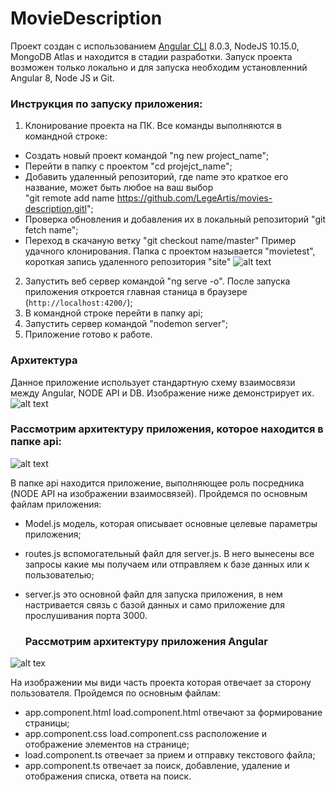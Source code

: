 # MovieDescription
Проект создан с использованием [Angular CLI](https://github.com/angular/angular-cli) 8.0.3, NodeJS 10.15.0, MongoDB Atlas и находится в стадии разработки. Запуск проекта возможен только локально и для запуска необходим установленний Angular 8, Node JS и Git.

### Инструкция по запуску приложения:
1. Клонирование проекта на ПК. Все команды выполняются в командной строке:
  - Создать новый проект командой "ng new project_name";
  - Перейти в папку с проектом "cd projejct_name";
  - Добавить удаленный репозиторий, где name это краткое его название, может быть любое на ваш выбор       
    "git remote add name https://github.com/LegeArtis/movies-description.gitl";
  - Проверка обновления и добавления их в локальный репозиторий "git fetch name";
  - Переход в скачаную ветку "git checkout name/master" Пример удачного клонирования. Папка с проектом называется "movietest", короткая запись удаленного репозитория "site" 
  ![alt text](https://cdn.discordapp.com/attachments/560778836703182858/593688560339779585/unknown.png)
2. Запустить веб сервер командой "ng serve -o". После запуска приложения откроется главная станица в браузере (`http://localhost:4200/`);
3. В командной строке перейти в папку api;
4. Запустить сервер командой "nodemon server";
5. Приложение готово к работе.

### Архитектура
  Данное приложение использует стандартную схему взаимосвязи между Angular, NODE API и DB. Изображение ниже демонстрирует их.
  ![alt text](https://cdn.scotch.io/scotchy-uploads/2013/11/mean.jpg)
  
  ### Рассмотрим архитектуру приложения, которое находится в папке api:
  
  ![alt text](https://cdn.discordapp.com/attachments/560778836703182858/593542949766430720/unknown.png)
  
  В папке api находится приложение, выполняющее роль посредника (NODE API на изображении взаимосвязей).
Пройдемся по основным файлам приложения:
- Model.js модель, которая описывает основные целевые параметры приложения;
- routes.js вспомогательный файл для server.js. В него вынесены все запросы какие мы получаем или отправляем  к базе данных или к пользователью;
- server.js это основной файл для запуска приложения, в нем настривается связь с базой данных и само приложение для прослушивания порта 3000.

  ### Рассмотрим архитектуру приложения Angular

![alt tex](https://cdn.discordapp.com/attachments/560778836703182858/593548364038012972/unknown.png)

  На изображении мы види часть проекта которая отвечает за сторону пользователя.
  Пройдемся по основным файлам:
   - app.component.html load.component.html отвечают за формирование страницы;
   - app.component.css load.component.css расположение и отображение элементов на странице;
   - load.component.ts отвечает за прием и отправку текстового файла;
   - app.component.ts отвечает за поиск, добавление, удаление и отображения списка, ответа на поиск.

